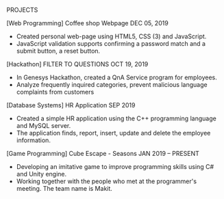 PROJECTS

[Web Programming]
Coffee shop Webpage									       DEC 05, 2019
- Created personal web-page using HTML5, CSS (3) and JavaScript.
- JavaScript validation supports confirming a password match and a submit button, a reset button.

[Hackathon]
FILTER TO QUESTIONS									       OCT 19, 2019
- In Genesys Hackathon, created a QnA Service program for employees.
- Analyze frequently inquired categories, prevent malicious language complaints from customers

[Database Systems]
HR Application										         SEP 2019
- Created a simple HR application using the C++ programming language and MySQL server.
- The application finds, report, insert, update and delete the employee information.

[Game Programming]
Cube Escape - Seasons								       JAN 2019 – PRESENT
- Developing an imitative game to improve programming skills using C# and Unity engine.
- Working together with the people who met at the programmer's meeting. The team name is Makit.
